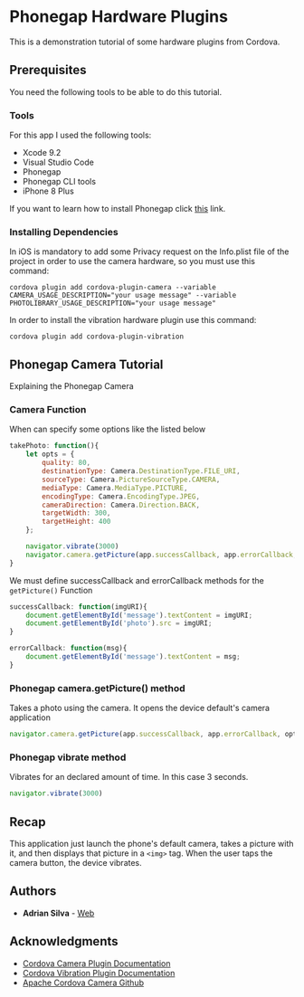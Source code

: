 # Phonegap Hardware Plugins

This is a demonstration tutorial of some hardware plugins from Cordova.

## Prerequisites

You need the following tools to be able to do this tutorial.

### Tools

For this app I used the following tools:

* Xcode 9.2
* Visual Studio Code
* Phonegap
* Phonegap CLI tools
* iPhone 8 Plus

If you want to learn how to install Phonegap click [this](http://docs.phonegap.com/getting-started/1-install-phonegap/cli/) link.

### Installing Dependencies

In iOS is mandatory to add some Privacy request on the Info.plist file of the project in order to use the camera hardware, so you must use this command:

```
cordova plugin add cordova-plugin-camera --variable CAMERA_USAGE_DESCRIPTION="your usage message" --variable PHOTOLIBRARY_USAGE_DESCRIPTION="your usage message"

```

In order to install the vibration hardware plugin use this command:

```
cordova plugin add cordova-plugin-vibration
```


## Phonegap Camera Tutorial

Explaining the Phonegap Camera

### Camera Function

When can specify some options like the listed below

```Javascript
takePhoto: function(){
    let opts = {
        quality: 80,
        destinationType: Camera.DestinationType.FILE_URI,
        sourceType: Camera.PictureSourceType.CAMERA,
        mediaType: Camera.MediaType.PICTURE,
        encodingType: Camera.EncodingType.JPEG,
        cameraDirection: Camera.Direction.BACK,
        targetWidth: 300,
        targetHeight: 400
    };

    navigator.vibrate(3000)
    navigator.camera.getPicture(app.successCallback, app.errorCallback, opts);
}
```

We must define successCallback and errorCallback methods for the `getPicture()` Function

```Javascript
successCallback: function(imgURI){
    document.getElementById('message').textContent = imgURI;
    document.getElementById('photo').src = imgURI;
}
```

```Javascript
errorCallback: function(msg){
    document.getElementById('message').textContent = msg;
}
```

### Phonegap camera.getPicture() method

Takes a photo using the camera. It opens the device default's camera application

```Javascript
navigator.camera.getPicture(app.successCallback, app.errorCallback, opts);
```

### Phonegap vibrate method

Vibrates for an declared amount of time. In this case 3 seconds.

```Javascript
navigator.vibrate(3000)
```

## Recap

This application just launch the phone's default camera, takes a picture with it, and then displays that picture in a `<img>` tag.
When the user taps the camera button, the device vibrates.

## Authors

* **Adrian Silva** - [Web](https://adri4silva.github.io)

## Acknowledgments

- [Cordova Camera Plugin Documentation](https://cordova.apache.org/docs/en/latest/reference/cordova-plugin-camera/index.html)
- [Cordova Vibration Plugin Documentation](https://cordova.apache.org/docs/en/latest/reference/cordova-plugin-vibration/index.html)
- [Apache Cordova Camera Github](https://github.com/apache/cordova-plugin-camera)
